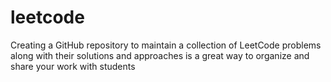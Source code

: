 # leetcode
Creating a GitHub repository to maintain a collection of LeetCode problems along with their solutions and approaches is a great way to organize and share your work with students

